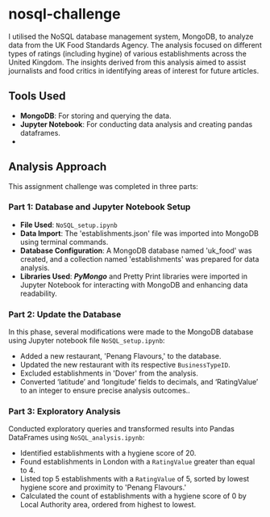 # nosql-challenge

I utilised the NoSQL database management system, MongoDB, to analyze data from the UK Food Standards Agency. The analysis focused on different types of ratings (including hygine) of various establishments across the United Kingdom. The insights derived from this analysis aimed to assist journalists and food critics in identifying areas of interest for future articles. 

## Tools Used
- **MongoDB**: For storing and querying the data.
- **Jupyter Notebook**: For conducting data analysis and creating pandas dataframes.
- 
## Analysis Approach
This assignment challenge was completed in three parts: 

### Part 1: Database and Jupyter Notebook Setup
- **File Used**: `NoSQL_setup.ipynb`
- **Data Import**: The 'establishments.json' file was imported into MongoDB using terminal commands.
- **Database Configuration**: A MongoDB database named 'uk_food' was created, and a collection named 'establishments' was prepared for data analysis.
- **Libraries Used**: ***PyMongo*** and Pretty Print libraries were imported in Jupyter Notebook for interacting with MongoDB and enhancing data readability.

### Part 2: Update the Database
In this phase, several modifications were made to the MongoDB database using Jupyter notebook file `NoSQL_setup.ipynb`:
- Added a new restaurant, 'Penang Flavours,' to the database.
- Updated the new restaurant with its respective `BusinessTypeID`.
- Excluded establishments in 'Dover' from the analysis.
- Converted ‘latitude’ and ‘longitude’ fields to decimals, and ‘RatingValue’ to an integer to ensure precise analysis outcomes..

### Part 3: Exploratory Analysis
Conducted exploratory queries and transformed results into Pandas DataFrames using `NoSQL_analysis.ipynb`:
- Identified establishments with a hygiene score of 20.
- Found establishments in London with a `RatingValue` greater than equal to 4.
- Listed top 5 establishments with a `RatingValue` of 5, sorted by lowest hygiene score and proximity to 'Penang Flavours.'
- Calculated the count of establishments with a hygiene score of 0 by Local Authority area, ordered from highest to lowest.
